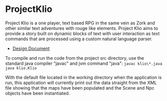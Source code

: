 # ProjectKlio
Project Klio is a one player, text based RPG in the same vein as Zork and other similar text adventures with rouge like elements. Project Klio aims to provide a story built on dynamic blocks of text with user interaction as text commands that are processed using a custom natural language parser.

+ [Design Document](https://github.com/ChezzWizz/Klio/wiki/Design-Document)

To compile and run the code from the project src directory, use the standard java compiler "javac" and jvm command "java":
`javac klio\*.java`
`java klio.Klio`

With the default file located in the working directory when the application is run, this application will currently print out the data straight from the XML file showing that the maps have been populated and the Scene and Npc objects have been instantiated.